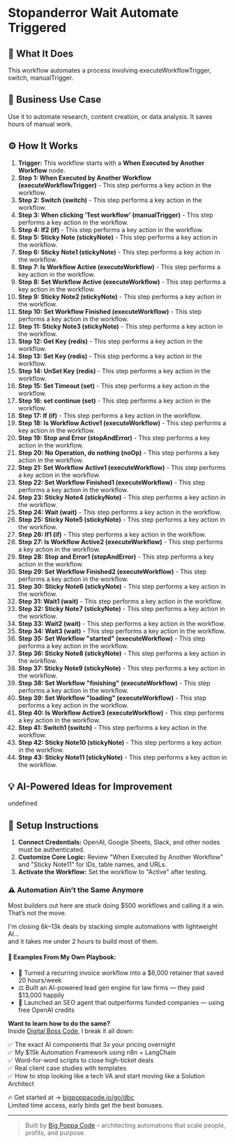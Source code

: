 # Stopanderror Wait Automate Triggered

## 🚀 What It Does
This workflow automates a process involving executeWorkflowTrigger, switch, manualTrigger.

## 💼 Business Use Case
Use it to automate research, content creation, or data analysis. It saves hours of manual work.

## ⚙️ How It Works
1.  **Trigger:** This workflow starts with a **When Executed by Another Workflow** node.
2. **Step 1: When Executed by Another Workflow (executeWorkflowTrigger)** - This step performs a key action in the workflow.
3. **Step 2: Switch (switch)** - This step performs a key action in the workflow.
4. **Step 3: When clicking ‘Test workflow’ (manualTrigger)** - This step performs a key action in the workflow.
5. **Step 4: If2 (if)** - This step performs a key action in the workflow.
6. **Step 5: Sticky Note (stickyNote)** - This step performs a key action in the workflow.
7. **Step 6: Sticky Note1 (stickyNote)** - This step performs a key action in the workflow.
8. **Step 7: Is Workflow Active (executeWorkflow)** - This step performs a key action in the workflow.
9. **Step 8: Set Workflow Active (executeWorkflow)** - This step performs a key action in the workflow.
10. **Step 9: Sticky Note2 (stickyNote)** - This step performs a key action in the workflow.
11. **Step 10: Set Workflow Finished (executeWorkflow)** - This step performs a key action in the workflow.
12. **Step 11: Sticky Note3 (stickyNote)** - This step performs a key action in the workflow.
13. **Step 12: Get Key (redis)** - This step performs a key action in the workflow.
14. **Step 13: Set Key (redis)** - This step performs a key action in the workflow.
15. **Step 14: UnSet Key (redis)** - This step performs a key action in the workflow.
16. **Step 15: Set Timeout (set)** - This step performs a key action in the workflow.
17. **Step 16: set continue (set)** - This step performs a key action in the workflow.
18. **Step 17: If (if)** - This step performs a key action in the workflow.
19. **Step 18: Is Workflow Active1 (executeWorkflow)** - This step performs a key action in the workflow.
20. **Step 19: Stop and Error (stopAndError)** - This step performs a key action in the workflow.
21. **Step 20: No Operation, do nothing (noOp)** - This step performs a key action in the workflow.
22. **Step 21: Set Workflow Active1 (executeWorkflow)** - This step performs a key action in the workflow.
23. **Step 22: Set Workflow Finished1 (executeWorkflow)** - This step performs a key action in the workflow.
24. **Step 23: Sticky Note4 (stickyNote)** - This step performs a key action in the workflow.
25. **Step 24: Wait (wait)** - This step performs a key action in the workflow.
26. **Step 25: Sticky Note5 (stickyNote)** - This step performs a key action in the workflow.
27. **Step 26: If1 (if)** - This step performs a key action in the workflow.
28. **Step 27: Is Workflow Active2 (executeWorkflow)** - This step performs a key action in the workflow.
29. **Step 28: Stop and Error1 (stopAndError)** - This step performs a key action in the workflow.
30. **Step 29: Set Workflow Finished2 (executeWorkflow)** - This step performs a key action in the workflow.
31. **Step 30: Sticky Note6 (stickyNote)** - This step performs a key action in the workflow.
32. **Step 31: Wait1 (wait)** - This step performs a key action in the workflow.
33. **Step 32: Sticky Note7 (stickyNote)** - This step performs a key action in the workflow.
34. **Step 33: Wait2 (wait)** - This step performs a key action in the workflow.
35. **Step 34: Wait3 (wait)** - This step performs a key action in the workflow.
36. **Step 35: Set Workflow "started" (executeWorkflow)** - This step performs a key action in the workflow.
37. **Step 36: Sticky Note8 (stickyNote)** - This step performs a key action in the workflow.
38. **Step 37: Sticky Note9 (stickyNote)** - This step performs a key action in the workflow.
39. **Step 38: Set Workflow "finishing" (executeWorkflow)** - This step performs a key action in the workflow.
40. **Step 39: Set Workflow "loading" (executeWorkflow)** - This step performs a key action in the workflow.
41. **Step 40: Is Workflow Active3 (executeWorkflow)** - This step performs a key action in the workflow.
42. **Step 41: Switch1 (switch)** - This step performs a key action in the workflow.
43. **Step 42: Sticky Note10 (stickyNote)** - This step performs a key action in the workflow.
44. **Step 43: Sticky Note11 (stickyNote)** - This step performs a key action in the workflow.

## 💡 AI-Powered Ideas for Improvement
undefined

## 🔧 Setup Instructions
1. **Connect Credentials:** OpenAI, Google Sheets, Slack, and other nodes must be authenticated.
2. **Customize Core Logic:** Review "When Executed by Another Workflow" and "Sticky Note11" for IDs, table names, and URLs.
3. **Activate the Workflow:** Set the workflow to "Active" after testing.

### ⚠️ Automation Ain’t the Same Anymore

Most builders out here are stuck doing $500 workflows and calling it a win.  
That’s not the move.  

I'm closing $6k–$13k deals by stacking simple automations with lightweight AI...  
and it takes me under 2 hours to build most of them.

#### 🧠 Examples From My Own Playbook:
- 🔁 Turned a recurring invoice workflow into a $6,000 retainer that saved 20 hours/week  
- ⚖️ Built an AI-powered lead gen engine for law firms — they paid $13,000 happily  
- 🚀 Launched an SEO agent that outperforms funded companies — using free OpenAI credits  

**Want to learn how to do the same?**  
Inside [Digital Boss Code](https://bigpoppacode.io/go/dbc), I break it all down:

✅ The exact AI components that 3x your pricing overnight  
✅ My $15k Automation Framework using n8n + LangChain  
✅ Word-for-word scripts to close high-ticket deals  
✅ Real client case studies with templates  
✅ How to stop looking like a tech VA and start moving like a Solution Architect  

🔥 Get started at → [bigpoppacode.io/go/dbc](https://bigpoppacode.io/go/dbc)  
Limited time access, early birds get the best bonuses.

---
> Built by [Big Poppa Code](https://bigpoppacode.io) – architecting automations that scale people, profits, and purpose.
